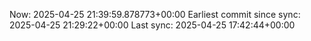 Now: 2025-04-25 21:39:59.878773+00:00 Earliest commit since sync: 2025-04-25 21:29:22+00:00 Last sync: 2025-04-25 17:42:44+00:00

